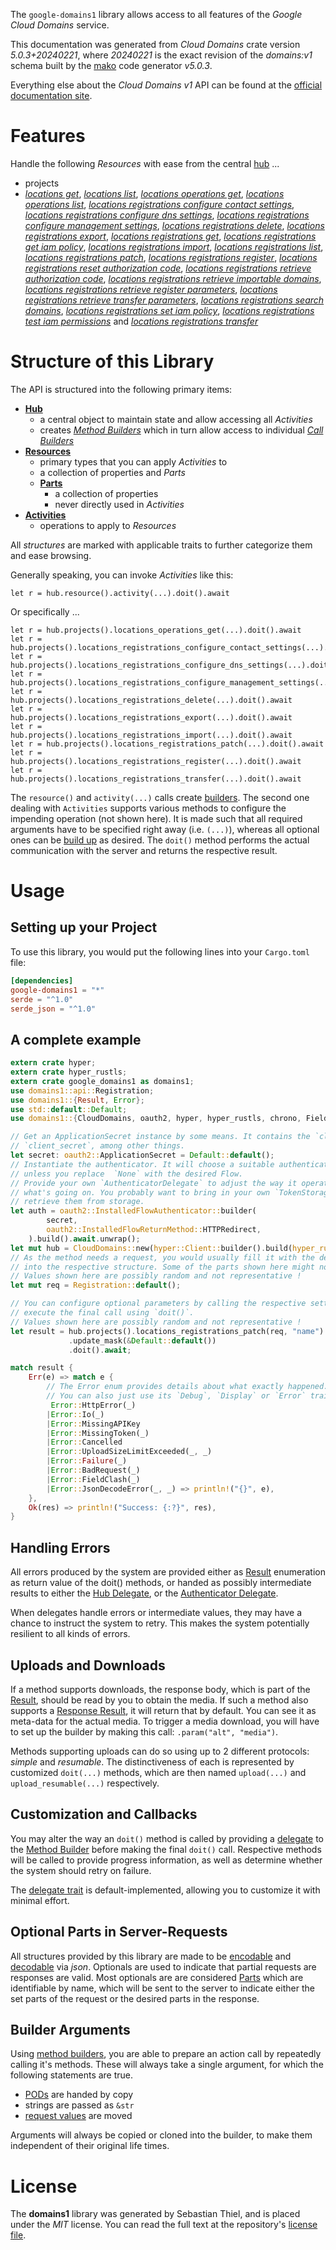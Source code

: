 <!---
DO NOT EDIT !
This file was generated automatically from 'src/generator/templates/api/README.md.mako'
DO NOT EDIT !
-->
The `google-domains1` library allows access to all features of the *Google Cloud Domains* service.

This documentation was generated from *Cloud Domains* crate version *5.0.3+20240221*, where *20240221* is the exact revision of the *domains:v1* schema built by the [mako](http://www.makotemplates.org/) code generator *v5.0.3*.

Everything else about the *Cloud Domains* *v1* API can be found at the
[official documentation site](https://cloud.google.com/domains/).
# Features

Handle the following *Resources* with ease from the central [hub](https://docs.rs/google-domains1/5.0.3+20240221/google_domains1/CloudDomains) ... 

* projects
 * [*locations get*](https://docs.rs/google-domains1/5.0.3+20240221/google_domains1/api::ProjectLocationGetCall), [*locations list*](https://docs.rs/google-domains1/5.0.3+20240221/google_domains1/api::ProjectLocationListCall), [*locations operations get*](https://docs.rs/google-domains1/5.0.3+20240221/google_domains1/api::ProjectLocationOperationGetCall), [*locations operations list*](https://docs.rs/google-domains1/5.0.3+20240221/google_domains1/api::ProjectLocationOperationListCall), [*locations registrations configure contact settings*](https://docs.rs/google-domains1/5.0.3+20240221/google_domains1/api::ProjectLocationRegistrationConfigureContactSettingCall), [*locations registrations configure dns settings*](https://docs.rs/google-domains1/5.0.3+20240221/google_domains1/api::ProjectLocationRegistrationConfigureDnsSettingCall), [*locations registrations configure management settings*](https://docs.rs/google-domains1/5.0.3+20240221/google_domains1/api::ProjectLocationRegistrationConfigureManagementSettingCall), [*locations registrations delete*](https://docs.rs/google-domains1/5.0.3+20240221/google_domains1/api::ProjectLocationRegistrationDeleteCall), [*locations registrations export*](https://docs.rs/google-domains1/5.0.3+20240221/google_domains1/api::ProjectLocationRegistrationExportCall), [*locations registrations get*](https://docs.rs/google-domains1/5.0.3+20240221/google_domains1/api::ProjectLocationRegistrationGetCall), [*locations registrations get iam policy*](https://docs.rs/google-domains1/5.0.3+20240221/google_domains1/api::ProjectLocationRegistrationGetIamPolicyCall), [*locations registrations import*](https://docs.rs/google-domains1/5.0.3+20240221/google_domains1/api::ProjectLocationRegistrationImportCall), [*locations registrations list*](https://docs.rs/google-domains1/5.0.3+20240221/google_domains1/api::ProjectLocationRegistrationListCall), [*locations registrations patch*](https://docs.rs/google-domains1/5.0.3+20240221/google_domains1/api::ProjectLocationRegistrationPatchCall), [*locations registrations register*](https://docs.rs/google-domains1/5.0.3+20240221/google_domains1/api::ProjectLocationRegistrationRegisterCall), [*locations registrations reset authorization code*](https://docs.rs/google-domains1/5.0.3+20240221/google_domains1/api::ProjectLocationRegistrationResetAuthorizationCodeCall), [*locations registrations retrieve authorization code*](https://docs.rs/google-domains1/5.0.3+20240221/google_domains1/api::ProjectLocationRegistrationRetrieveAuthorizationCodeCall), [*locations registrations retrieve importable domains*](https://docs.rs/google-domains1/5.0.3+20240221/google_domains1/api::ProjectLocationRegistrationRetrieveImportableDomainCall), [*locations registrations retrieve register parameters*](https://docs.rs/google-domains1/5.0.3+20240221/google_domains1/api::ProjectLocationRegistrationRetrieveRegisterParameterCall), [*locations registrations retrieve transfer parameters*](https://docs.rs/google-domains1/5.0.3+20240221/google_domains1/api::ProjectLocationRegistrationRetrieveTransferParameterCall), [*locations registrations search domains*](https://docs.rs/google-domains1/5.0.3+20240221/google_domains1/api::ProjectLocationRegistrationSearchDomainCall), [*locations registrations set iam policy*](https://docs.rs/google-domains1/5.0.3+20240221/google_domains1/api::ProjectLocationRegistrationSetIamPolicyCall), [*locations registrations test iam permissions*](https://docs.rs/google-domains1/5.0.3+20240221/google_domains1/api::ProjectLocationRegistrationTestIamPermissionCall) and [*locations registrations transfer*](https://docs.rs/google-domains1/5.0.3+20240221/google_domains1/api::ProjectLocationRegistrationTransferCall)




# Structure of this Library

The API is structured into the following primary items:

* **[Hub](https://docs.rs/google-domains1/5.0.3+20240221/google_domains1/CloudDomains)**
    * a central object to maintain state and allow accessing all *Activities*
    * creates [*Method Builders*](https://docs.rs/google-domains1/5.0.3+20240221/google_domains1/client::MethodsBuilder) which in turn
      allow access to individual [*Call Builders*](https://docs.rs/google-domains1/5.0.3+20240221/google_domains1/client::CallBuilder)
* **[Resources](https://docs.rs/google-domains1/5.0.3+20240221/google_domains1/client::Resource)**
    * primary types that you can apply *Activities* to
    * a collection of properties and *Parts*
    * **[Parts](https://docs.rs/google-domains1/5.0.3+20240221/google_domains1/client::Part)**
        * a collection of properties
        * never directly used in *Activities*
* **[Activities](https://docs.rs/google-domains1/5.0.3+20240221/google_domains1/client::CallBuilder)**
    * operations to apply to *Resources*

All *structures* are marked with applicable traits to further categorize them and ease browsing.

Generally speaking, you can invoke *Activities* like this:

```Rust,ignore
let r = hub.resource().activity(...).doit().await
```

Or specifically ...

```ignore
let r = hub.projects().locations_operations_get(...).doit().await
let r = hub.projects().locations_registrations_configure_contact_settings(...).doit().await
let r = hub.projects().locations_registrations_configure_dns_settings(...).doit().await
let r = hub.projects().locations_registrations_configure_management_settings(...).doit().await
let r = hub.projects().locations_registrations_delete(...).doit().await
let r = hub.projects().locations_registrations_export(...).doit().await
let r = hub.projects().locations_registrations_import(...).doit().await
let r = hub.projects().locations_registrations_patch(...).doit().await
let r = hub.projects().locations_registrations_register(...).doit().await
let r = hub.projects().locations_registrations_transfer(...).doit().await
```

The `resource()` and `activity(...)` calls create [builders][builder-pattern]. The second one dealing with `Activities` 
supports various methods to configure the impending operation (not shown here). It is made such that all required arguments have to be 
specified right away (i.e. `(...)`), whereas all optional ones can be [build up][builder-pattern] as desired.
The `doit()` method performs the actual communication with the server and returns the respective result.

# Usage

## Setting up your Project

To use this library, you would put the following lines into your `Cargo.toml` file:

```toml
[dependencies]
google-domains1 = "*"
serde = "^1.0"
serde_json = "^1.0"
```

## A complete example

```Rust
extern crate hyper;
extern crate hyper_rustls;
extern crate google_domains1 as domains1;
use domains1::api::Registration;
use domains1::{Result, Error};
use std::default::Default;
use domains1::{CloudDomains, oauth2, hyper, hyper_rustls, chrono, FieldMask};

// Get an ApplicationSecret instance by some means. It contains the `client_id` and 
// `client_secret`, among other things.
let secret: oauth2::ApplicationSecret = Default::default();
// Instantiate the authenticator. It will choose a suitable authentication flow for you, 
// unless you replace  `None` with the desired Flow.
// Provide your own `AuthenticatorDelegate` to adjust the way it operates and get feedback about 
// what's going on. You probably want to bring in your own `TokenStorage` to persist tokens and
// retrieve them from storage.
let auth = oauth2::InstalledFlowAuthenticator::builder(
        secret,
        oauth2::InstalledFlowReturnMethod::HTTPRedirect,
    ).build().await.unwrap();
let mut hub = CloudDomains::new(hyper::Client::builder().build(hyper_rustls::HttpsConnectorBuilder::new().with_native_roots().https_or_http().enable_http1().build()), auth);
// As the method needs a request, you would usually fill it with the desired information
// into the respective structure. Some of the parts shown here might not be applicable !
// Values shown here are possibly random and not representative !
let mut req = Registration::default();

// You can configure optional parameters by calling the respective setters at will, and
// execute the final call using `doit()`.
// Values shown here are possibly random and not representative !
let result = hub.projects().locations_registrations_patch(req, "name")
             .update_mask(&Default::default())
             .doit().await;

match result {
    Err(e) => match e {
        // The Error enum provides details about what exactly happened.
        // You can also just use its `Debug`, `Display` or `Error` traits
         Error::HttpError(_)
        |Error::Io(_)
        |Error::MissingAPIKey
        |Error::MissingToken(_)
        |Error::Cancelled
        |Error::UploadSizeLimitExceeded(_, _)
        |Error::Failure(_)
        |Error::BadRequest(_)
        |Error::FieldClash(_)
        |Error::JsonDecodeError(_, _) => println!("{}", e),
    },
    Ok(res) => println!("Success: {:?}", res),
}

```
## Handling Errors

All errors produced by the system are provided either as [Result](https://docs.rs/google-domains1/5.0.3+20240221/google_domains1/client::Result) enumeration as return value of
the doit() methods, or handed as possibly intermediate results to either the 
[Hub Delegate](https://docs.rs/google-domains1/5.0.3+20240221/google_domains1/client::Delegate), or the [Authenticator Delegate](https://docs.rs/yup-oauth2/*/yup_oauth2/trait.AuthenticatorDelegate.html).

When delegates handle errors or intermediate values, they may have a chance to instruct the system to retry. This 
makes the system potentially resilient to all kinds of errors.

## Uploads and Downloads
If a method supports downloads, the response body, which is part of the [Result](https://docs.rs/google-domains1/5.0.3+20240221/google_domains1/client::Result), should be
read by you to obtain the media.
If such a method also supports a [Response Result](https://docs.rs/google-domains1/5.0.3+20240221/google_domains1/client::ResponseResult), it will return that by default.
You can see it as meta-data for the actual media. To trigger a media download, you will have to set up the builder by making
this call: `.param("alt", "media")`.

Methods supporting uploads can do so using up to 2 different protocols: 
*simple* and *resumable*. The distinctiveness of each is represented by customized 
`doit(...)` methods, which are then named `upload(...)` and `upload_resumable(...)` respectively.

## Customization and Callbacks

You may alter the way an `doit()` method is called by providing a [delegate](https://docs.rs/google-domains1/5.0.3+20240221/google_domains1/client::Delegate) to the 
[Method Builder](https://docs.rs/google-domains1/5.0.3+20240221/google_domains1/client::CallBuilder) before making the final `doit()` call. 
Respective methods will be called to provide progress information, as well as determine whether the system should 
retry on failure.

The [delegate trait](https://docs.rs/google-domains1/5.0.3+20240221/google_domains1/client::Delegate) is default-implemented, allowing you to customize it with minimal effort.

## Optional Parts in Server-Requests

All structures provided by this library are made to be [encodable](https://docs.rs/google-domains1/5.0.3+20240221/google_domains1/client::RequestValue) and 
[decodable](https://docs.rs/google-domains1/5.0.3+20240221/google_domains1/client::ResponseResult) via *json*. Optionals are used to indicate that partial requests are responses 
are valid.
Most optionals are are considered [Parts](https://docs.rs/google-domains1/5.0.3+20240221/google_domains1/client::Part) which are identifiable by name, which will be sent to 
the server to indicate either the set parts of the request or the desired parts in the response.

## Builder Arguments

Using [method builders](https://docs.rs/google-domains1/5.0.3+20240221/google_domains1/client::CallBuilder), you are able to prepare an action call by repeatedly calling it's methods.
These will always take a single argument, for which the following statements are true.

* [PODs][wiki-pod] are handed by copy
* strings are passed as `&str`
* [request values](https://docs.rs/google-domains1/5.0.3+20240221/google_domains1/client::RequestValue) are moved

Arguments will always be copied or cloned into the builder, to make them independent of their original life times.

[wiki-pod]: http://en.wikipedia.org/wiki/Plain_old_data_structure
[builder-pattern]: http://en.wikipedia.org/wiki/Builder_pattern
[google-go-api]: https://github.com/google/google-api-go-client

# License
The **domains1** library was generated by Sebastian Thiel, and is placed 
under the *MIT* license.
You can read the full text at the repository's [license file][repo-license].

[repo-license]: https://github.com/Byron/google-apis-rsblob/main/LICENSE.md

